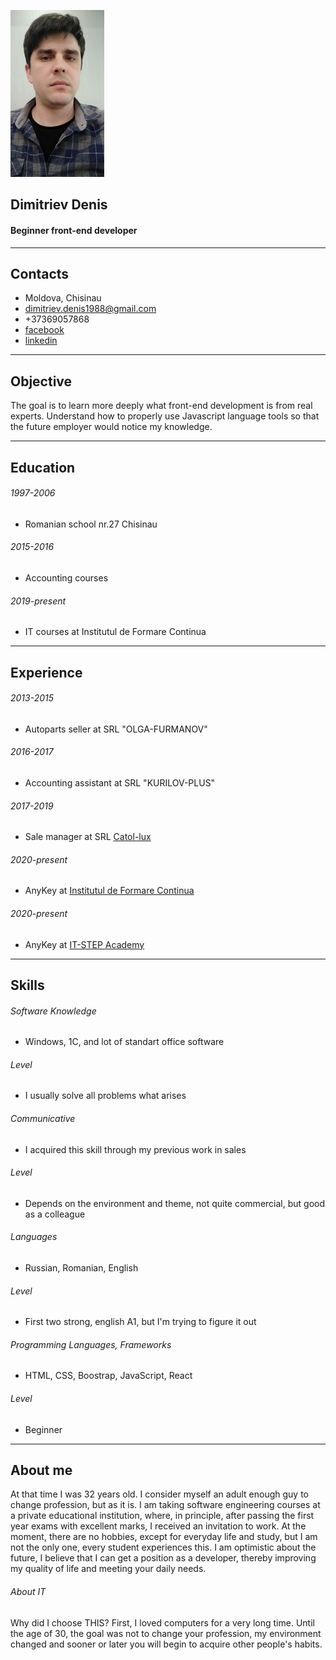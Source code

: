 ![Dimitriev Denis](img/portrait.jpg)
## Dimitriev Denis ##
#### Beginner front-end developer ####
***

## Contacts ##

* Moldova, Chisinau
* dimitriev.denis1988@gmail.com
* +37369057868
* [facebook](https://www.facebook.com/profile.php?id=100009932527900)
* [linkedin](https://www.linkedin.com/in/denis-dimitrev-4597751a3)

***
## Objective ##

The goal is to learn more deeply what front-end development is from real experts.
Understand how to properly use Javascript language tools
so that the future employer would notice my knowledge.

***
## Education ##
###### 1997-2006 ######
   * Romanian school nr.27 Chisinau
   
###### 2015-2016 ######
   * Accounting courses
   
###### 2019-present ######
   * IT courses at Institutul de Formare Continua
   
***

## Experience ##
###### 2013-2015 ######
*    Autoparts seller at SRL "OLGA-FURMANOV"

###### 2016-2017 ######
*    Accounting assistant at SRL "KURILOV-PLUS"

###### 2017-2019 ######
*    Sale manager at SRL [Catol-lux](http://https://catollux.md)

###### 2020-present ######
*    AnyKey at [Institutul de Formare Continua](http://www.iic.md)

###### 2020-present ######
*    AnyKey at [IT-STEP Academy](https://itstep.org)

***

## Skills ##
###### Software Knowledge ######
* Windows, 1C, and lot of standart office software

###### Level ######
  * I usually solve all problems what arises
  
###### Communicative ######
* I acquired this skill through my previous work in sales
  
###### Level ######
  * Depends on the environment and theme,
    not quite commercial, but good as a colleague
    
###### Languages ######
* Russian, Romanian, English
  
###### Level ######
  * First two strong, english A1, but I'm trying to figure it out
  
###### Programming Languages, Frameworks ######
* HTML, CSS, Boostrap, JavaScript, React
 
###### Level ######
  * Beginner 
  
***
 
## About me ##
At that time I was 32 years old.
I consider myself an adult enough guy to change profession, but as it is.
I am taking software engineering courses at a private educational institution, where, in principle, after
passing the first year exams with excellent marks, I received an invitation to work.
At the moment, there are no hobbies, except for everyday life and study, but I am not the only one, every
student experiences this.
I am optimistic about the future, I believe that I can get a position as a developer,
thereby improving my quality of life and meeting your daily needs.

###### About IT ######
Why did I choose THIS?
First, I loved computers for a very long time.
Until the age of 30, the goal was not to change your profession, my environment changed and sooner or later you will
begin to acquire other people's habits.           